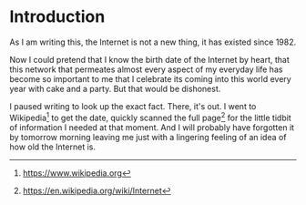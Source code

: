 # Introduction

As I am writing this, the Internet is not a new thing, it has existed since 1982. 

Now I could pretend that I know the birth date of the Internet by heart, that this network that permeates almost every aspect of my everyday life has become so important to me that I celebrate its coming into this world every year with cake and a party. But that would be dishonest. 

I paused writing to look up the exact fact. There, it's out. I went to Wikipedia[^wiki1] to get the date, quickly scanned the full page[^wikiInternet] for the little tidbit of information I needed at that moment. And I will probably have forgotten it by tomorrow morning leaving me just with a lingering feeling of an idea of how old the Internet is.




[^wiki1]: https://www.wikipedia.org
[^wikiInternet]: https://en.wikipedia.org/wiki/Internet
